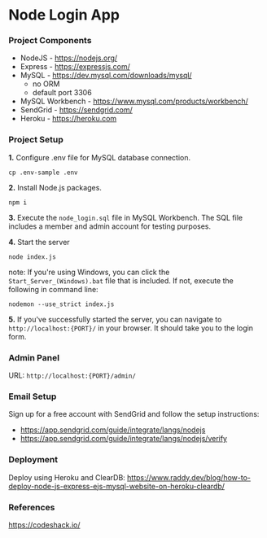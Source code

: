 # Node Login App

### Project Components

* NodeJS - https://nodejs.org/
* Express - https://expressjs.com/
* MySQL - https://dev.mysql.com/downloads/mysql/
  - no ORM
  - default port 3306
* MySQL Workbench - https://www.mysql.com/products/workbench/
* SendGrid - https://sendgrid.com/
* Heroku - https://heroku.com

### Project Setup

**1.** Configure .env file for MySQL database connection.
```
cp .env-sample .env
``` 

**2.** Install Node.js packages.
```
npm i
```

**3.** Execute the `node_login.sql` file in MySQL Workbench. The SQL file includes a member and admin account for testing purposes.

**4.** Start the server
```
node index.js
```
note: If you're using Windows, you can click the `Start_Server_(Windows).bat` file that is included. If not, execute the following in command line: 
```
nodemon --use_strict index.js
```

**5.** If you've successfully started the server, you can navigate to `http://localhost:{PORT}/` in your browser. It should take you to the login form.

### Admin Panel

URL: `http://localhost:{PORT}/admin/`

### Email Setup

Sign up for a free account with SendGrid and follow the setup instructions:
 - https://app.sendgrid.com/guide/integrate/langs/nodejs
 - https://app.sendgrid.com/guide/integrate/langs/nodejs/verify

### Deployment

Deploy using Heroku and ClearDB: https://www.raddy.dev/blog/how-to-deploy-node-js-express-ejs-mysql-website-on-heroku-cleardb/

### References 

https://codeshack.io/
